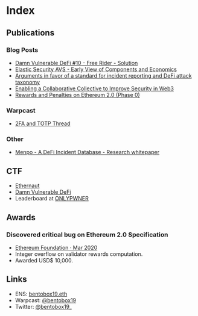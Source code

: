 # Index

## Publications

### Blog Posts

* [Damn Vulnerable DeFi #10 - Free Rider - Solution](https://bentobox19.github.io/posts/dvd-10-free-rider-challenge)
* [Elastic Security AVS - Early View of Components and Economics](https://bentobox19.github.io/posts/elastic_security_avs_early_view)
* [Arguments in favor of a standard for incident reporting and DeFi attack taxonomy](https://bentobox19.github.io/posts/stix_and_defi_attack_taxonomy)
* [Enabling a Collaborative Collective to Improve Security in Web3](https://consensys.io/blog/enabling-collaborative-collective-improve-security-web3)
* [Rewards and Penalties on Ethereum 2.0 (Phase 0)](https://consensyscodefi.medium.com/rewards-and-penalties-on-ethereum-2-0-phase-0-consensys-codefi-50d9bc5e98e5)

### Warpcast

* [2FA and TOTP Thread](https://warpcast.com/bentobox19/0xcc84dbae)

### Other

* [Menpo - A DeFi Incident Database - Research whitepaper](https://docs.google.com/document/d/1bmbzHYu9s5DTgSinJXHdFWjBWla43jV1G6SnX3X8OB4/edit#heading=h.hfqnt8tzve7p)

## CTF

* [Ethernaut](https://github.com/bentobox19/ethernaut-foundry)
* [Damn Vulnerable DeFi](https://github.com/bentobox19/damn-vulnerable-defi)
* Leaderboard at [ONLYPWNER](https://onlypwner.xyz/leaderboard)

## Awards

### Discovered critical bug on Ethereum 2.0 Specification

* [Ethereum Foundation · Mar 2020](https://blog.ethereum.org/2020/03/31/eth2-quick-update-no-10/)
* Integer overflow on validator rewards computation.
* Awarded USD$ 10,000.

## Links

* ENS: [bentobox19.eth](https://app.ens.domains/bentobox19.eth)
* Warpcast: [@bentobox19](https://warpcast.com/bentobox19)
* Twitter: [@bentobox19\_](https://twitter.com/bentobox19_)
